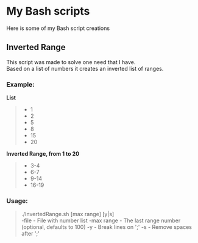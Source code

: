 # My Bash scripts
Here is some of my Bash script creations

## Inverted Range
This script was made to solve one need that I have.\
Based on a list of numbers it creates an inverted list of ranges.

### Example:

**List**
>- 1
>- 2
>- 5
>- 8
>- 15
>- 20

**Inverted Range, from 1 to 20**
>- 3-4
>- 6-7
>- 9-14
>- 16-19

### Usage:
>./InvertedRange.sh <file> [max range] [y|s]\
> -file - File with number list
> -max range - The last range number (optional, defaults to 100)
> -y - Break lines on ';'
> -s - Remove spaces after ';'

